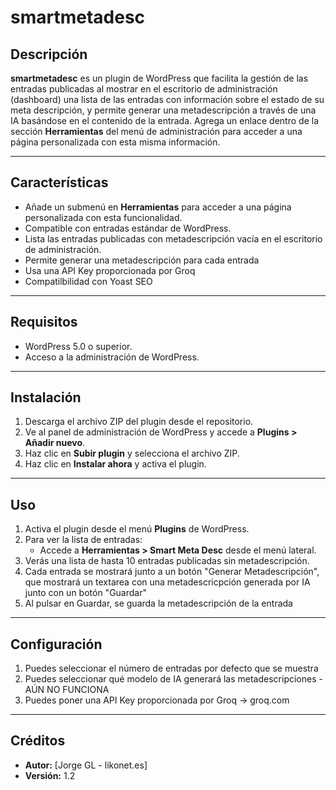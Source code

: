 # smartmetadesc

## Descripción
**smartmetadesc** es un plugin de WordPress que facilita la gestión de las entradas publicadas al mostrar en el escritorio de administración (dashboard) una lista de las entradas con información sobre el estado de su meta descripción, y permite generar una metadescripción a través de una IA basándose en el contenido de la entrada. Agrega un enlace dentro de la sección **Herramientas** del menú de administración para acceder a una página personalizada con esta misma información.

---

## Características
- Añade un submenú en **Herramientas** para acceder a una página personalizada con esta funcionalidad.
- Compatible con entradas estándar de WordPress.
- Lista las entradas publicadas con metadescripción vacía en el escritorio de administración.
- Permite generar una metadescripción para cada entrada
- Usa una API Key proporcionada por Groq
- Compatilbilidad con Yoast SEO

---

## Requisitos
- WordPress 5.0 o superior.
- Acceso a la administración de WordPress.

---

## Instalación
1. Descarga el archivo ZIP del plugin desde el repositorio.
2. Ve al panel de administración de WordPress y accede a **Plugins > Añadir nuevo**.
3. Haz clic en **Subir plugin** y selecciona el archivo ZIP.
4. Haz clic en **Instalar ahora** y activa el plugin.

---

## Uso
1. Activa el plugin desde el menú **Plugins** de WordPress.
2. Para ver la lista de entradas:
   - Accede a **Herramientas > Smart Meta Desc** desde el menú lateral.
3. Verás una lista de hasta 10 entradas publicadas sin metadescripción.
4. Cada entrada se mostrará junto a un botón "Generar Metadescripción", que mostrará un textarea con una metadescricpción generada por IA junto con un botón "Guardar"
5. Al pulsar en Guardar, se guarda la metadescripción de la entrada

---

## Configuración
1. Puedes seleccionar el número de entradas por defecto que se muestra
2. Puedes seleccionar qué modelo de IA generará las metadescripciones - AÚN NO FUNCIONA
3. Puedes poner una API Key proporcionada por Groq -> groq.com

---

## Créditos
- **Autor:** [Jorge GL - likonet.es]
- **Versión:** 1.2